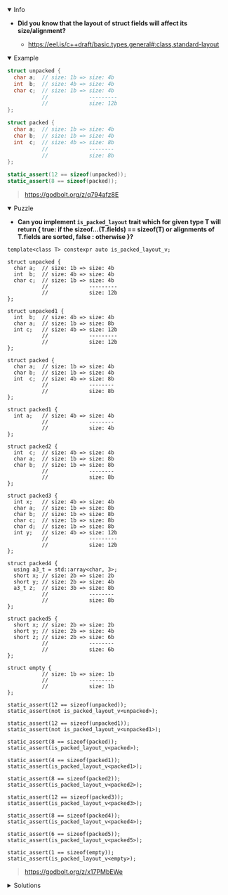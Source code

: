 <details open><summary>Info</summary><p>

* **Did you know that the layout of struct fields will affect its size/alignment?**

  * https://eel.is/c++draft/basic.types.general#:class,standard-layout

</p></details><details open><summary>Example</summary><p>

```cpp
struct unpacked {
  char a;  // size: 1b => size: 4b
  int  b;  // size: 4b => size: 4b
  char c;  // size: 1b => size: 4b
           //             ---------
           //             size: 12b
};

struct packed {
  char a;  // size: 1b => size: 4b
  char b;  // size: 1b => size: 4b
  int  c;  // size: 4b => size: 8b
           //             --------
           //             size: 8b
};

static_assert(12 == sizeof(unpacked));
static_assert(8 == sizeof(packed));

```

> https://godbolt.org/z/q794afz8E

</p></details><details open><summary>Puzzle</summary><p>

* **Can you implement `is_packed_layout` trait which for given type T will return
  { true: if the sizeof...(T.fields) == sizeof(T) or alignments of T.fields are sorted, false : otherwise }?**

```
template<class T> constexpr auto is_packed_layout_v;

struct unpacked {
  char a;  // size: 1b => size: 4b
  int  b;  // size: 4b => size: 4b
  char c;  // size: 1b => size: 4b
           //             ---------
           //             size: 12b
};

struct unpacked1 {
  int  b;  // size: 4b => size: 4b
  char a;  // size: 1b => size: 8b
  int c;   // size: 4b => size: 12b
           //             ---------
           //             size: 12b
};

struct packed {
  char a;  // size: 1b => size: 4b
  char b;  // size: 1b => size: 4b
  int  c;  // size: 4b => size: 8b
           //             --------
           //             size: 8b
};

struct packed1 {
  int a;   // size: 4b => size: 4b
           //             --------
           //             size: 4b
};

struct packed2 {
  int  c;  // size: 4b => size: 4b
  char a;  // size: 1b => size: 8b
  char b;  // size: 1b => size: 8b
           //             --------
           //             size: 8b
};

struct packed3 {
  int x;   // size: 4b => size: 4b
  char a;  // size: 1b => size: 8b
  char b;  // size: 1b => size: 8b
  char c;  // size: 1b => size: 8b
  char d;  // size: 1b => size: 8b
  int y;   // size: 4b => size: 12b
           //             ---------
           //             size: 12b
};

struct packed4 {
  using a3_t = std::array<char, 3>;
  short x; // size: 2b => size: 2b
  short y; // size: 2b => size: 4b
  a3_t z;  // size: 3b => size: 8b
           //             --------
           //             size: 8b
};

struct packed5 {
  short x; // size: 2b => size: 2b
  short y; // size: 2b => size: 4b
  short z; // size: 2b => size: 6b
           //             --------
           //             size: 6b
};

struct empty {
           // size: 1b => size: 1b
           //             --------
           //             size: 1b
};

static_assert(12 == sizeof(unpacked));
static_assert(not is_packed_layout_v<unpacked>);

static_assert(12 == sizeof(unpacked1));
static_assert(not is_packed_layout_v<unpacked1>);

static_assert(8 == sizeof(packed));
static_assert(is_packed_layout_v<packed>);

static_assert(4 == sizeof(packed1));
static_assert(is_packed_layout_v<packed1>);

static_assert(8 == sizeof(packed2));
static_assert(is_packed_layout_v<packed2>);

static_assert(12 == sizeof(packed3));
static_assert(is_packed_layout_v<packed3>);

static_assert(8 == sizeof(packed4));
static_assert(is_packed_layout_v<packed4>);

static_assert(6 == sizeof(packed5));
static_assert(is_packed_layout_v<packed5>);

static_assert(1 == sizeof(empty));
static_assert(is_packed_layout_v<empty>);
```

> https://godbolt.org/z/x17PMbEWe

</p></details><details><summary>Solutions</summary><p>
